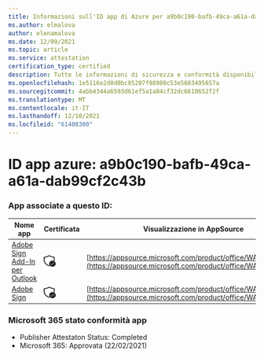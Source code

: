 ```yaml
---
title: Informazioni sull'ID app di Azure per a9b0c190-bafb-49ca-a61a-dab99cf2c43b
ms.author: elmalova
author: elenamalova
ms.date: 12/09/2021
ms.topic: article
ms.service: attestation
certification_type: certified
description: Tutte le informazioni di sicurezza e conformità disponibili per a9b0c190-bafb-49ca-a61a-dab99cf2c43b.
ms.openlocfilehash: 1e5116e2d0d0bc85207f98980c53e5603495657a
ms.sourcegitcommit: 4abb4344a6593d61ef5a1a84cf32dc6610652f2f
ms.translationtype: MT
ms.contentlocale: it-IT
ms.lasthandoff: 12/10/2021
ms.locfileid: "61408300"
---
```

# <a name="azure-app-id-a9b0c190-bafb-49ca-a61a-dab99cf2c43b"></a>ID app azure: a9b0c190-bafb-49ca-a61a-dab99cf2c43b


### <a name="apps-associated-with-this-id"></a>App associate a questo ID:
| **Nome app** | **Certificata** | **Visualizzazione in AppSource** |
|--------------|---------------|-----------------------|
| [Adobe Sign Add-In per Outlook](https://docs.microsoft.com/microsoft-365-app-certification/forward/WA104381158) | <img alt="Certified application badge" src="../media/certified-badge.png" height="25" width="25" /> | [https://appsource.microsoft.com/product/office/WA104381158](https://appsource.microsoft.com/product/office/WA104381158) |
| [Adobe Sign](https://docs.microsoft.com/microsoft-365-app-certification/forward/WA104381233) | <img alt="Certified application badge" src="../media/certified-badge.png" height="25" width="25" /> | [https://appsource.microsoft.com/product/office/WA104381233](https://appsource.microsoft.com/product/office/WA104381233) |

### <a name="microsoft-365-app-compliance-status"></a>Microsoft 365 stato conformità app
- Publisher Attestaton Status: Completed
- Microsoft 365: Approvata (22/02/2021)

